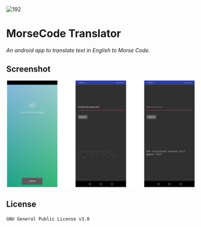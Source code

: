 ![192](https://user-images.githubusercontent.com/34313493/40613033-ab813eb8-629e-11e8-825b-e7e5dfb9c838.png)



# MorseCode Translator

_An android app to translate text in English to Morse Code._

## Screenshot

![screen 1](/images/screenshots.png)


## License
`GNU General Public License v3.0`

